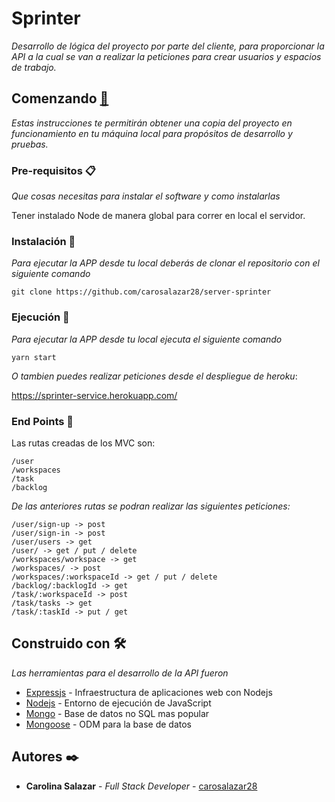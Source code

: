 # Sprinter

_Desarrollo de lógica del proyecto por parte del cliente, para proporcionar la API a la cual se van a realizar la peticiones para crear usuarios y espacios de trabajo._

## Comenzando [🚀](https://github.com/carosalazar28/server-sprinter)

_Estas instrucciones te permitirán obtener una copia del proyecto en funcionamiento en tu máquina local para propósitos de desarrollo y pruebas._

### Pre-requisitos 📋

_Que cosas necesitas para instalar el software y como instalarlas_

Tener instalado Node de manera global para correr en local el servidor.

### Instalación 🔧

_Para ejecutar la APP desde tu local deberás de clonar el repositorio con el siguiente comando_

```
git clone https://github.com/carosalazar28/server-sprinter
```

### Ejecución 🔧

_Para ejecutar la APP desde tu local ejecuta el siguiente comando_

```
yarn start
```

_O tambien puedes realizar peticiones desde el despliegue de heroku_:

https://sprinter-service.herokuapp.com/

### End Points 📡

Las rutas creadas de los MVC son:

```
/user
/workspaces
/task
/backlog
```

_De las anteriores rutas se podran realizar las siguientes peticiones:_

```
/user/sign-up -> post
/user/sign-in -> post
/user/users -> get
/user/ -> get / put / delete
/workspaces/workspace -> get
/workspaces/ -> post
/workspaces/:workspaceId -> get / put / delete
/backlog/:backlogId -> get
/task/:workspaceId -> post
/task/tasks -> get
/task/:taskId -> put / get
```

## Construido con 🛠️

_Las herramientas para el desarrollo de la API fueron_

- [Expressjs](https://expressjs.com/es/) - Infraestructura de aplicaciones web con Nodejs
- [Nodejs](https://nodejs.org/es/) - Entorno de ejecución de JavaScript
- [Mongo](https://www.mongodb.com/1) - Base de datos no SQL mas popular
- [Mongoose](https://mongoosejs.com/) - ODM para la base de datos

## Autores ✒️

- **Carolina Salazar** - _Full Stack Developer_ - [carosalazar28](https://github.com/carosalazar28)
